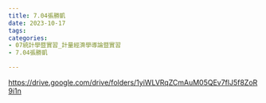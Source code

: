 ```yaml
---
title: 7.04張勝凱
date: 2023-10-17
tags: 
categories:
- 07統計學暨實習_計量經濟學導論暨實習
- 7.04張勝凱

---
```

https://drive.google.com/drive/folders/1yiWLVRqZCmAuM05QEv7flJ5f8ZoR9i1n
